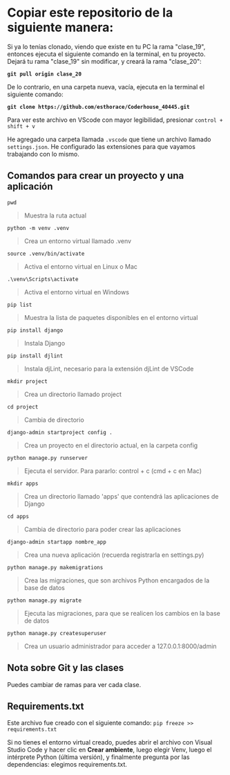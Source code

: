 # Copiar este repositorio de la siguiente manera:

Si ya lo tenías clonado, viendo que existe en tu PC la rama "clase_19", entonces ejecuta el siguiente comando en la terminal, en tu proyecto. Dejará tu rama "clase_19" sin modificar, y creará la rama "clase_20":

**`git pull origin clase_20`**

De lo contrario, en una carpeta nueva, vacía, ejecuta en la terminal el siguiente comando:

**`git clone https://github.com/esthorace/Coderhouse_40445.git`**

Para ver este archivo en VScode con mayor legibilidad, presionar `control + shift + v`

He agregado una carpeta llamada `.vscode` que tiene un archivo llamado `settings.json`. He configurado las extensiones para que vayamos trabajando con lo mismo.

## Comandos para crear un proyecto y una aplicación

`pwd`
> Muestra la ruta actual

`python -m venv .venv`
> Crea un entorno virtual llamado .venv

`source .venv/bin/activate`
> Activa el entorno virtual en Linux o Mac

`.\venv\Scripts\activate`
> Activa el entorno virtual en Windows

`pip list`
> Muestra la lista de paquetes disponibles en el entorno virtual

`pip install django`
> Instala Django

`pip install djlint`
> Instala djLint, necesario para la extensión djLint de VSCode

`mkdir project`
> Crea un directorio llamado project

`cd project`
> Cambia de directorio

`django-admin startproject config .`
> Crea un proyecto en el directorio actual, en la carpeta config

`python manage.py runserver`
> Ejecuta el servidor. Para pararlo: control + c (cmd + c en Mac)

`mkdir apps`
> Crea un directorio llamado 'apps' que contendrá las aplicaciones de Django

`cd apps`
> Cambia de directorio para poder crear las aplicaciones

`django-admin startapp nombre_app`
> Crea una nueva aplicación (recuerda registrarla en settings.py)

`python manage.py makemigrations`
> Crea las migraciones, que son archivos Python encargados de la base de datos

`python manage.py migrate`
> Ejecuta las migraciones, para que se realicen los cambios en la base de datos

`python manage.py createsuperuser`
> Crea un usuario administrador para acceder a 127.0.0.1:8000/admin

## Nota sobre Git y las clases

Puedes cambiar de ramas para ver cada clase.

## Requirements.txt

Este archivo fue creado con el siguiente comando:
`pip freeze >> requirements.txt`

Si no tienes el entorno virtual creado, puedes abrir el archivo con Visual Studio Code y hacer clic en **Crear ambiente**, luego elegir Venv, luego el intérprete Python (última versión), y finalmente pregunta por las dependencias: elegimos requirements.txt.
